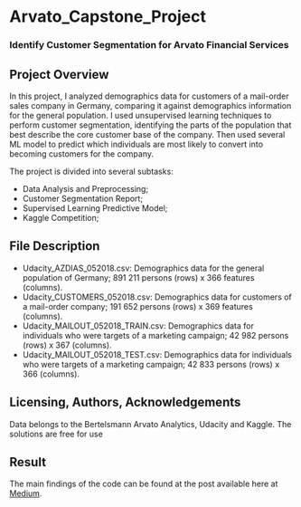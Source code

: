 # Arvato_Capstone_Project
### Identify Customer Segmentation for Arvato Financial Services
## Project Overview
In this project, I analyzed demographics data for customers of a mail-order sales company in Germany, comparing it against demographics information for the general population. I used unsupervised learning techniques to perform customer segmentation, identifying the parts of the population that best describe the core customer base of the company. Then used several ML model to predict which individuals are most likely to convert into becoming customers for the company.

The project is divided into several subtasks:
* Data Analysis and Preprocessing;
* Customer Segmentation Report;
* Supervised Learning Predictive Model;
* Kaggle Competition;

## File Description
* Udacity_AZDIAS_052018.csv: Demographics data for the general population of Germany; 891 211 persons (rows) x 366 features (columns).
* Udacity_CUSTOMERS_052018.csv: Demographics data for customers of a mail-order company; 191 652 persons (rows) x 369 features (columns).
* Udacity_MAILOUT_052018_TRAIN.csv: Demographics data for individuals who were targets of a marketing campaign; 42 982 persons (rows) x 367 (columns).
* Udacity_MAILOUT_052018_TEST.csv: Demographics data for individuals who were targets of a marketing campaign; 42 833 persons (rows) x 366 (columns).

## Licensing, Authors, Acknowledgements
Data belongs to the Bertelsmann Arvato Analytics, Udacity and Kaggle. The solutions are free for use

## Result
The main findings of the code can be found at the post available here at [Medium](https://medium.com/@duante1231/identify-customer-segmentation-for-arvato-financial-services-2cca2c478704).
